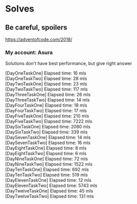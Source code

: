 # Solves

## Be careful, spoilers


https://adventofcode.com/2018/

### My account: Asura

Solutions don't have best performance, but give right answer


[DayOneTaskOne] Elapsed time: 16 mls<br>
[DayOneTaskTwo] Elapsed time: 28 mls<br>
[DayTwoTaskOne] Elapsed time: 23 mls<br>
[DayTwoTaskTwo] Elapsed time: 117 mls<br>
[DayThreeTaskOne] Elapsed time: 26 mls<br>
[DayThreeTaskTwo] Elapsed time: 14 mls<br>
[DayFourTaskOne] Elapsed time: 18 mls<br>
[DayFourTaskTwo] Elapsed time: 17 mls<br>
[DayFiveTaskOne] Elapsed time: 210 mls<br>
[DayFiveTaskTwo] Elapsed time: 7222 mls<br>
[DaySixTaskOne] Elapsed time: 2080 mls<br>
[DaySixTaskTwo] Elapsed time: 339 mls<br>
[DaySevenTaskOne] Elapsed time: 14 mls<br>
[DaySevenTaskTwo] Elapsed time: 16 mls<br>
[DayEightTaskOne] Elapsed time: 8 mls <br>
[DayEightTaskTwo] Elapsed time: 6 mls <br>
[DayNineTaskOne] Elapsed time: 72 mls <br>
[DayNineTaskTwo] Elapsed time: 1522 mls <br>
[DayTenTaskOne] Elapsed time: 692 mls <br>
[DayTenTaskTwo] Elapsed time: 519 mls <br>
[DayElevenTaskOne] Elapsed time: 12 mls <br>
[DayElevenTaskTwo] Elapsed time: 5743 mls <br>
[DayTwelveTaskOne] Elapsed time: 45 mls <br>
[DayTwelveTaskTwo] Elapsed time: 131 mls <br>
